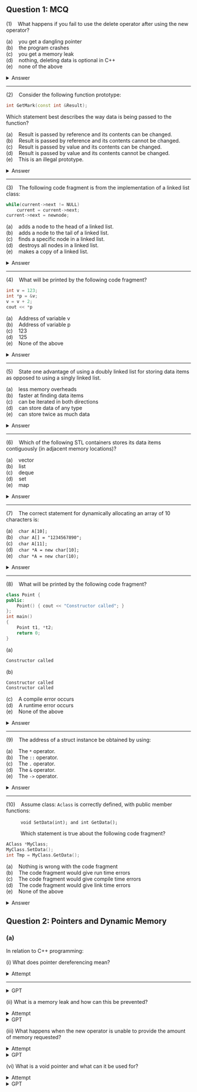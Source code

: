 ## Question 1: MCQ

(1)    What happens if you fail to use the delete operator after using the new operator?

(a)    you get a dangling pointer  
(b)    the program crashes  
(c)    you get a memory leak  
(d)    nothing, deleting data is optional in C++  
(e)    none of the above

<details>
    <summary>Answer </summary>

    (c) you get a memory leak
</details>

---

(2)    Consider the following function prototype:

```cpp
int GetMark(const int &Result);
```

Which statement best describes the way data is being passed to the function?

(a)    Result is passed by reference and its contents can be changed.  
(b)    Result is passed by reference and its contents cannot be changed.  
(c)    Result is passed by value and its contents can be changed.  
(d)    Result is passed by value and its contents cannot be changed.  
(e)    This is an illegal prototype.  

<details>
    <summary>Answer</summary>

    (b) Result is passed by reference and its contents cannot be changed.  
</details>

---

(3)    The following code fragment is from the implementation of a linked list class:

```cpp
while(current->next != NULL)
    current = current->next;
current->next = newnode;
```

(a)    adds a node to the head of a linked list.  
(b)    adds a node to the tail of a linked list.  
(c)    finds a specific node in a linked list.  
(d)    destroys all nodes in a linked list.  
(e)    makes a copy of a linked list.  

<details>
    <summary>Answer</summary>

    (b) adds a node to the tail of a linked list.  
</details>

---

(4)    What will be printed by the following code fragment?

```cpp
int v = 123;
int *p = &v;
v = v + 2;
cout << *p
```

(a)    Address of variable v  
(b)    Address of variable p  
(c)    123  
(d)    125  
(e)    None of the above  

<details>
    <summary>Answer</summary>

    (d) 125  
</details>

---

(5)    State one advantage of using a doubly linked list for storing data items as opposed to using a singly linked list.

(a)    less memory overheads  
(b)    faster at finding data items  
(c)    can be iterated in both directions  
(d)    can store data of any type  
(e)    can store twice as much data  

<details>
    <summary>Answer</summary>

    (c) can be iterated in both directions  
</details>

---

(6)    Which of the following STL containers stores its data items contiguously (in adjacent memory locations)?

(a)    vector  
(b)    list  
(c)    deque  
(d)    set  
(e)    map  

<details>
    <summary>Answer</summary>

    (a) vector  
</details>

---

(7)    The correct statement for dynamically allocating an array of 10 characters is:

(a)    `char A[10];`  
(b)    `char A[] = "1234567890";`  
(c)    `char A[11];`  
(d)    `char *A = new char[10];`  
(e)    `char *A = new char(10);`  

<details>
    <summary>Answer</summary>

    (d) char *A = new char[10];
</details>

---

(8)    What will be printed by the following code fragment?

```cpp
class Point {
public:
    Point() { cout << "Constructor called"; }
};
int main()
{
    Point t1, *t2;
    return 0;
}
```


(a)
```txt
Constructor called
```
(b)  
```txt
Constructor called
Constructor called
```
(c)    A compile error occurs  
(d)    A runtime error occurs  
(e)    None of the above  

<details>
    <summary>Answer</summary>

    (a) Constructor called
</details>

---

(9)    The address of a struct instance be obtained by using:

(a)    The `*` operator.  
(b)    The `::` operator.  
(c)    The `.` operator.  
(d)    The `&` operator.  
(e)    The `->` operator.

<details>
    <summary>Answer</summary>

    (d) The & operator.
</details>

---

(10)    Assume class: `Aclass` is correctly defined, with public member functions:  

          `void SetData(int); and int GetData();`  

          Which statement is true about the following code fragment?
```cpp
AClass *MyClass;
MyClass.SetData();
int Tmp = MyClass.GetData();
```

(a)    Nothing is wrong with the code fragment  
(b)    The code fragment would give run time errors  
(c)    The code fragment would give compile time errors  
(d)    The code fragment would give link time errors  
(e)    None of the above  

<details>
    <summary>Answer</summary>

    (c) The code fragment would give compile time errors  
</details>

## Question 2: Pointers and Dynamic Memory

### (a)
In relation to C++ programming:

(i) What does pointer dereferencing mean?
<details><summary>Attempt<hr /></summary>

TODO
</details>
<details><summary>GPT</summary>
Pointer dereferencing in C++ means accessing the value stored in the memory location pointed to by a pointer variable. The dereference operator * is used to retrieve the value at the memory location pointed to by the pointer.
</details>

(ii) What is a memory leak and how can this be prevented?
<details><summary>Attempt</summary>

TODO
</details>
<details><summary>GPT</summary>
<div>
<br />
A memory leak in C++ occurs when dynamically allocated memory is not properly deallocated or released when it is no longer needed, leading to a loss of memory resources. Memory leaks can lead to a program using up all available memory, causing it to crash or slow down significantly.
To prevent memory leaks, it is important to ensure that any memory allocated using the new operator is properly deallocated using the delete operator when it is no longer needed.
</div>
</details>

(iii) What happens when the new operator is unable to provide the amount of memory requested?
<details><summary>Attempt</summary>

TODO
</details>
<details><summary>GPT</summary>
When the new operator is unable to provide the amount of memory requested, it throws an exception of type std::bad_alloc. This can occur if the system is low on memory or if the requested amount of memory is too large to be allocated.
</details>

(vi) What is a void pointer and what can it be used for?
<details><summary>Attempt</summary>

TODO
</details>
<details><summary>GPT</summary>
A void pointer in C++ is a pointer that can point to any data type, but does not have a specific data type associated with it. It is declared using the void * syntax. Since a void pointer does not have a specific data type, it cannot be dereferenced directly, but must first be cast to a pointer of a specific data type.
Void pointers are often used in generic programming or when dealing with memory management, as they allow for more flexible and dynamic memory allocation and manipulation. However, they should be used with caution, as they can lead to type mismatches and memory access errors if not used properly.
</details>

